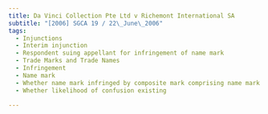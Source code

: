 ```yaml
---
title: Da Vinci Collection Pte Ltd v Richemont International SA 
subtitle: "[2006] SGCA 19 / 22\_June\_2006"
tags:
  - Injunctions
  - Interim injunction
  - Respondent suing appellant for infringement of name mark
  - Trade Marks and Trade Names
  - Infringement
  - Name mark
  - Whether name mark infringed by composite mark comprising name mark and device
  - Whether likelihood of confusion existing

---
```


